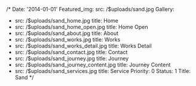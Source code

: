 /*
Date: '2014-01-01'
Featured_img:
  src: /$uploads/sand.jpg
Gallery:
- src: /$uploads/sand_home.jpg
  title: Home
- src: /$uploads/sand_home_open.jpg
  title: Home&nbsp;Open
- src: /$uploads/sand_about.jpg
  title: About
- src: /$uploads/sand_works.jpg
  title: Works
- src: /$uploads/sand_works_detail.jpg
  title: Works&nbsp;Detail
- src: /$uploads/sand_contact.jpg
  title: Contact
- src: /$uploads/sand_journey.jpg
  title: Journey
- src: /$uploads/sand_journey_content.jpg
  title: Journey&nbsp;Content
- src: /$uploads/sand_services.jpg
  title: Service
Priority: 0
Status: 1
Title: Sand
*/
